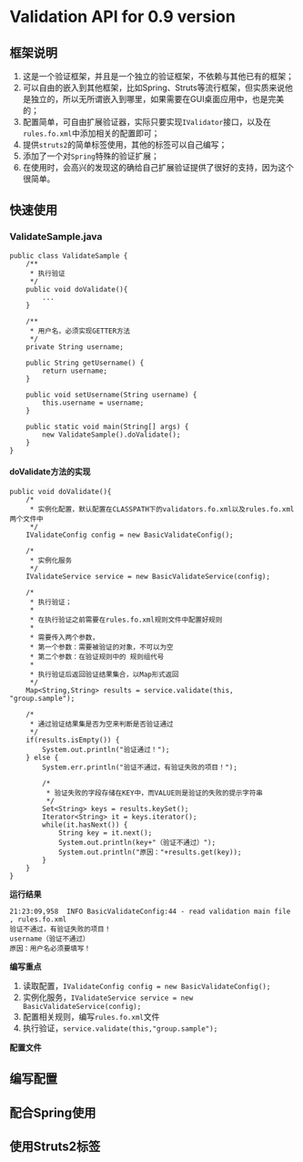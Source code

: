 # Validation API for 0.9 version

## 框架说明
1. 这是一个验证框架，并且是一个独立的验证框架，不依赖与其他已有的框架； 
2. 可以自由的嵌入到其他框架，比如Spring、Struts等流行框架，但实质来说他是独立的，所以无所谓嵌入到哪里，如果需要在GUI桌面应用中，也是完美的；
3. 配置简单，可自由扩展验证器，实际只要实现`IValidator`接口，以及在`rules.fo.xml`中添加相关的配置即可；
4. 提供`struts2`的简单标签使用，其他的标签可以自己编写；
5. 添加了一个对`Spring`特殊的验证扩展；
6. 在使用时，会高兴的发现这的确给自己扩展验证提供了很好的支持，因为这个很简单。

## 快速使用
### ValidateSample.java
	public class ValidateSample {
		/**
		 * 执行验证
		 */
		public void doValidate(){
			...
		}
		
		/**
		 * 用户名，必须实现GETTER方法
		 */
		private String username;
		
		public String getUsername() {
			return username;
		}
	
		public void setUsername(String username) {
			this.username = username;
		}
		
		public static void main(String[] args) {
			new ValidateSample().doValidate();
		}
	}

#### doValidate方法的实现

	public void doValidate(){
		/*
		 * 实例化配置，默认配置在CLASSPATH下的validators.fo.xml以及rules.fo.xml两个文件中
		 */
		IValidateConfig config = new BasicValidateConfig();
		
		/*
		 * 实例化服务
		 */
		IValidateService service = new BasicValidateService(config);
		
		/*
		 * 执行验证；
		 * 
		 * 在执行验证之前需要在rules.fo.xml规则文件中配置好规则
		 * 
		 * 需要传入两个参数，
		 * 第一个参数：需要被验证的对象，不可以为空
		 * 第二个参数：在验证规则中的 规则组代号
		 * 
		 * 执行验证后返回验证结果集合，以Map形式返回
		 */
		Map<String,String> results = service.validate(this, "group.sample");
		
		/*
		 * 通过验证结果集是否为空来判断是否验证通过
		 */
		if(results.isEmpty()) {
			System.out.println("验证通过！");
		} else {
			System.err.println("验证不通过，有验证失败的项目！");
			
			/*
			 * 验证失败的字段存储在KEY中，而VALUE则是验证的失败的提示字符串
			 */
			Set<String> keys = results.keySet();
			Iterator<String> it = keys.iterator();
			while(it.hasNext()) {
				String key = it.next();
				System.out.println(key+"（验证不通过）");
				System.out.println("原因："+results.get(key));
			}
		}
	}

**运行结果**

	21:23:09,958  INFO BasicValidateConfig:44 - read validation main file , rules.fo.xml
	验证不通过，有验证失败的项目！
	username（验证不通过）
	原因：用户名必须要填写！

**编写重点**

1. 读取配置，`IValidateConfig config = new BasicValidateConfig();`
2. 实例化服务，`IValidateService service = new BasicValidateService(config);`
3. 配置相关规则，编写`rules.fo.xml`文件
4. 执行验证，`service.validate(this,"group.sample");`

**配置文件**
	<!--rules.fo.xml-->
	<?xml version="1.0" encoding="UTF-8"?>
	<fozone-validation>
		<group name="group.sample">
			<field name="username">
				<rule name="required" message="用户名必须要填写！"/>
			</field>
		</group>
	</fozone-validation>

## 编写配置



## 配合Spring使用

## 使用Struts2标签
